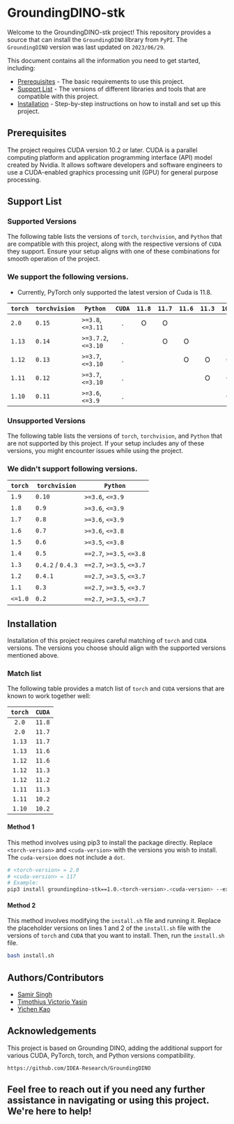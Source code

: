 
# GroundingDINO-stk

Welcome to the GroundingDINO-stk project! This repository provides a source that can install the `GroundingDINO` library from `PyPI`. The `GroundingDINO` version was last updated on `2023/06/29`.

This document contains all the information you need to get started, including:

* [Prerequisites](#prerequisites) - The basic requirements to use this project.
* [Support List](#support-list) - The versions of different libraries and tools that are compatible with this project.
* [Installation](#installation) - Step-by-step instructions on how to install and set up this project.

## Prerequisites

The project requires CUDA version 10.2 or later. CUDA is a parallel computing platform and application programming interface (API) model created by Nvidia. It allows software developers and software engineers to use a CUDA-enabled graphics processing unit (GPU) for general purpose processing.

## Support List

### Supported Versions

The following table lists the versions of `torch`, `torchvision`, and `Python` that are compatible with this project, along with the respective versions of `CUDA` they support. Ensure your setup aligns with one of these combinations for smooth operation of the project.

### We support the following versions.

* Currently, PyTorch only supported the latest version of Cuda is 11.8.

| `torch`            | `torchvision`      | `Python`                  | `CUDA` | `11.8` | `11.7` | `11.6` | `11.3` | `10.2` | 
| ------------------ | ------------------ | ------------------------- | :----: | :----: | :----: | :----: | :----: | :----: |
| `2.0`              | `0.15`             | `>=3.8`, `<=3.11`         |    .   |    O   |   O    |        |        |        |
| `1.13`             | `0.14`             | `>=3.7.2`, `<=3.10`       |    .   |        |   O    |   O    |        |        |
| `1.12`             | `0.13`             | `>=3.7`, `<=3.10`         |    .   |        |        |   O    |    O   |    O   |
| `1.11`             | `0.12`             | `>=3.7`, `<=3.10`         |    .   |        |        |        |    O   |    O   |
| `1.10`             | `0.11`             | `>=3.6`, `<=3.9`          |    .   |        |        |        |        |    O   |


### Unsupported Versions

The following table lists the versions of `torch`, `torchvision`, and `Python` that are not supported by this project. If your setup includes any of these versions, you might encounter issues while using the project.

### We didn't support following versions.

| `torch`            | `torchvision`      | `Python`                  |
| ------------------ | ------------------ | ------------------------- |
| `1.9`              | `0.10`             | `>=3.6`, `<=3.9`          |
| `1.8`              | `0.9`              | `>=3.6`, `<=3.9`          |
| `1.7`              | `0.8`              | `>=3.6`, `<=3.9`          |
| `1.6`              | `0.7`              | `>=3.6`, `<=3.8`          |
| `1.5`              | `0.6`              | `>=3.5`, `<=3.8`          |
| `1.4`              | `0.5`              | `==2.7`, `>=3.5`, `<=3.8` |
| `1.3`              | `0.4.2` / `0.4.3`  | `==2.7`, `>=3.5`, `<=3.7` |
| `1.2`              | `0.4.1`            | `==2.7`, `>=3.5`, `<=3.7` |
| `1.1`              | `0.3`              | `==2.7`, `>=3.5`, `<=3.7` |
| `<=1.0`            | `0.2`              | `==2.7`, `>=3.5`, `<=3.7` |

## Installation

Installation of this project requires careful matching of `torch` and `CUDA` versions. The versions you choose should align with the supported versions mentioned above.

### Match list

The following table provides a match list of `torch` and `CUDA` versions that are known to work together well:

| `torch` | `CUDA` |
| :-----: | :----: |
|  `2.0`  | `11.8` |
|  `2.0`  | `11.7` |
| `1.13`  | `11.7` |
| `1.13`  | `11.6` |
| `1.12`  | `11.6` |
| `1.12`  | `11.3` |
| `1.12`  | `11.2` |
| `1.11`  | `11.3` |
| `1.11`  | `10.2` |
| `1.10`  | `10.2` |

#### Method 1

This method involves using pip3 to install the package directly. Replace `<torch-version>` and `<cuda-version>` with the versions you wish to install. The `cuda-version` does not include a `dot`.

```bash
# <torch-version> = 2.0
# <cuda-version> = 117
# Example:
pip3 install groundingdino-stk==1.0.<torch-version>.<cuda-version> --extra-index-url https://download.pytorch.org/whl/cu<cuda-version>
```

#### Method 2

This method involves modifying the `install.sh` file and running it. Replace the placeholder versions on lines 1 and 2 of the `install.sh` file with the versions of `torch` and `CUDA` that you want to install. Then, run the `install.sh` file.

```bash
bash install.sh
```

## Authors/Contributors

- [Samir Singh](https://github.com/Facadedevil)
- [Timothius Victorio Yasin](https://github.com/)
- [Yichen Kao](https://github.com/fireblue95)

## Acknowledgements

This project is based on Grounding DINO, adding the additional support for various CUDA, PyTorch, torch, and Python versions compatibility.

```
https://github.com/IDEA-Research/GroundingDINO
```

## Feel free to reach out if you need any further assistance in navigating or using this project. We're here to help!

